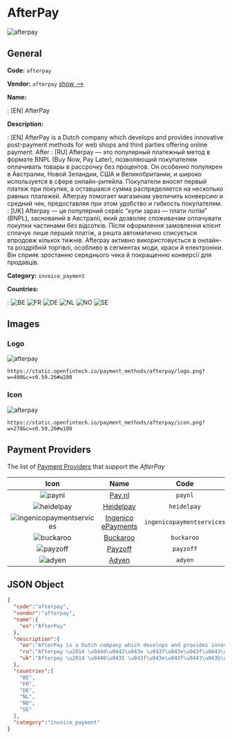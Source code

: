 
# AfterPay 
![afterpay](https://static.openfintech.io/payment_methods/afterpay/logo.png?w=400&c=v0.59.26#w200)  

## General 
**Code:** `afterpay` 
 
**Vendor:** `afterpay` [show -->](/vendors/afterpay/) 
 
**Name:** 
 
:	[EN] AfterPay 
 
**Description:** 
 
: [EN] AfterPay is a Dutch company which develops and provides innovative post-payment methods for web shops and third parties offering online payment. After 
: [RU] Afterpay — это популярный платежный метод в формате BNPL (Buy Now, Pay Later), позволяющий покупателям оплачивать товары в рассрочку без процентов. Он особенно популярен в Австралии, Новой Зеландии, США и Великобритании, и широко используется в сфере онлайн-ритейла. Покупатели вносят первый платеж при покупке, а оставшаяся сумма распределяется на несколько равных платежей. Afterpay помогает магазинам увеличить конверсию и средний чек, предоставляя при этом удобство и гибкость покупателям. 
: [UK] Afterpay — це популярний сервіс “купи зараз — плати потім” (BNPL), заснований в Австралії, який дозволяє споживачам оплачувати покупки частинами без відсотків. Після оформлення замовлення клієнт сплачує лише перший платіж, а решта автоматично списується впродовж кількох тижнів. Afterpay активно використовується в онлайн- та роздрібній торгівлі, особливо в сегментах моди, краси й електроніки. Він сприяє зростанню середнього чека й покращенню конверсії для продавців.  
 
**Category:** `invoice_payment` 
 
**Countries:** 
 
:	![BE](https://cdnjs.cloudflare.com/ajax/libs/flag-icon-css/3.3.0/flags/4x3/be.svg#w24) 	![FR](https://cdnjs.cloudflare.com/ajax/libs/flag-icon-css/3.3.0/flags/4x3/fr.svg#w24) 	![DE](https://cdnjs.cloudflare.com/ajax/libs/flag-icon-css/3.3.0/flags/4x3/de.svg#w24) 	![NL](https://cdnjs.cloudflare.com/ajax/libs/flag-icon-css/3.3.0/flags/4x3/nl.svg#w24) 	![NO](https://cdnjs.cloudflare.com/ajax/libs/flag-icon-css/3.3.0/flags/4x3/no.svg#w24) 	![SE](https://cdnjs.cloudflare.com/ajax/libs/flag-icon-css/3.3.0/flags/4x3/se.svg#w24)  

## Images 

### Logo 
![afterpay](https://static.openfintech.io/payment_methods/afterpay/logo.png?w=400&c=v0.59.26#w200)  

```
https://static.openfintech.io/payment_methods/afterpay/logo.png?w=400&c=v0.59.26#w200
```  

### Icon 
![afterpay](https://static.openfintech.io/payment_methods/afterpay/icon.png?w=278&c=v0.59.26#w100)  

```
https://static.openfintech.io/payment_methods/afterpay/icon.png?w=278&c=v0.59.26#w100
```  

## Payment Providers 
 
The list of [Payment Providers](/payment-providers/) that support the _AfterPay_ 

|Icon|Name|Code| 
|:---:|:---:|:---:| 
|![paynl](https://static.openfintech.io/payment_providers/paynl/icon.png?w=278&c=v0.59.26#w100) |[Pay.nl](/payment-providers/paynl/)|`paynl`| 
|![heidelpay](https://static.openfintech.io/payment_providers/heidelpay/icon.png?w=278&c=v0.59.26#w100) |[Heidelpay](/payment-providers/heidelpay/)|`heidelpay`| 
|![ingenicopaymentservices](https://static.openfintech.io/payment_providers/ingenicopaymentservices/icon.png?w=278&c=v0.59.26#w100) |[Ingenico ePayments](/payment-providers/ingenicopaymentservices/)|`ingenicopaymentservices`| 
|![buckaroo](https://static.openfintech.io/payment_providers/buckaroo/icon.png?w=278&c=v0.59.26#w100) |[Buckaroo](/payment-providers/buckaroo/)|`buckaroo`| 
|![payzoff](https://static.openfintech.io/payment_providers/payzoff/icon.png?w=278&c=v0.59.26#w100) |[Payzoff](/payment-providers/payzoff/)|`payzoff`| 
|![adyen](https://static.openfintech.io/payment_providers/adyen/icon.svg?w=278&c=v0.59.26#w100) |[Adyen](/payment-providers/adyen/)|`adyen`| 
 

## JSON Object 

```json
{
  "code":"afterpay",
  "vendor":"afterpay",
  "name":{
    "en":"AfterPay"
  },
  "description":{
    "en":"AfterPay is a Dutch company which develops and provides innovative post-payment methods for web shops and third parties offering online payment. After",
    "ru":"Afterpay \u2014 \u044d\u0442\u043e \u043f\u043e\u043f\u0443\u043b\u044f\u0440\u043d\u044b\u0439 \u043f\u043b\u0430\u0442\u0435\u0436\u043d\u044b\u0439 \u043c\u0435\u0442\u043e\u0434 \u0432 \u0444\u043e\u0440\u043c\u0430\u0442\u0435 BNPL (Buy Now, Pay Later), \u043f\u043e\u0437\u0432\u043e\u043b\u044f\u044e\u0449\u0438\u0439 \u043f\u043e\u043a\u0443\u043f\u0430\u0442\u0435\u043b\u044f\u043c \u043e\u043f\u043b\u0430\u0447\u0438\u0432\u0430\u0442\u044c \u0442\u043e\u0432\u0430\u0440\u044b \u0432 \u0440\u0430\u0441\u0441\u0440\u043e\u0447\u043a\u0443 \u0431\u0435\u0437 \u043f\u0440\u043e\u0446\u0435\u043d\u0442\u043e\u0432. \u041e\u043d \u043e\u0441\u043e\u0431\u0435\u043d\u043d\u043e \u043f\u043e\u043f\u0443\u043b\u044f\u0440\u0435\u043d \u0432 \u0410\u0432\u0441\u0442\u0440\u0430\u043b\u0438\u0438, \u041d\u043e\u0432\u043e\u0439 \u0417\u0435\u043b\u0430\u043d\u0434\u0438\u0438, \u0421\u0428\u0410 \u0438 \u0412\u0435\u043b\u0438\u043a\u043e\u0431\u0440\u0438\u0442\u0430\u043d\u0438\u0438, \u0438 \u0448\u0438\u0440\u043e\u043a\u043e \u0438\u0441\u043f\u043e\u043b\u044c\u0437\u0443\u0435\u0442\u0441\u044f \u0432 \u0441\u0444\u0435\u0440\u0435 \u043e\u043d\u043b\u0430\u0439\u043d-\u0440\u0438\u0442\u0435\u0439\u043b\u0430. \u041f\u043e\u043a\u0443\u043f\u0430\u0442\u0435\u043b\u0438 \u0432\u043d\u043e\u0441\u044f\u0442 \u043f\u0435\u0440\u0432\u044b\u0439 \u043f\u043b\u0430\u0442\u0435\u0436 \u043f\u0440\u0438 \u043f\u043e\u043a\u0443\u043f\u043a\u0435, \u0430 \u043e\u0441\u0442\u0430\u0432\u0448\u0430\u044f\u0441\u044f \u0441\u0443\u043c\u043c\u0430 \u0440\u0430\u0441\u043f\u0440\u0435\u0434\u0435\u043b\u044f\u0435\u0442\u0441\u044f \u043d\u0430 \u043d\u0435\u0441\u043a\u043e\u043b\u044c\u043a\u043e \u0440\u0430\u0432\u043d\u044b\u0445 \u043f\u043b\u0430\u0442\u0435\u0436\u0435\u0439. Afterpay \u043f\u043e\u043c\u043e\u0433\u0430\u0435\u0442 \u043c\u0430\u0433\u0430\u0437\u0438\u043d\u0430\u043c \u0443\u0432\u0435\u043b\u0438\u0447\u0438\u0442\u044c \u043a\u043e\u043d\u0432\u0435\u0440\u0441\u0438\u044e \u0438 \u0441\u0440\u0435\u0434\u043d\u0438\u0439 \u0447\u0435\u043a, \u043f\u0440\u0435\u0434\u043e\u0441\u0442\u0430\u0432\u043b\u044f\u044f \u043f\u0440\u0438 \u044d\u0442\u043e\u043c \u0443\u0434\u043e\u0431\u0441\u0442\u0432\u043e \u0438 \u0433\u0438\u0431\u043a\u043e\u0441\u0442\u044c \u043f\u043e\u043a\u0443\u043f\u0430\u0442\u0435\u043b\u044f\u043c.",
    "uk":"Afterpay \u2014 \u0446\u0435 \u043f\u043e\u043f\u0443\u043b\u044f\u0440\u043d\u0438\u0439 \u0441\u0435\u0440\u0432\u0456\u0441 \u201c\u043a\u0443\u043f\u0438 \u0437\u0430\u0440\u0430\u0437 \u2014 \u043f\u043b\u0430\u0442\u0438 \u043f\u043e\u0442\u0456\u043c\u201d (BNPL), \u0437\u0430\u0441\u043d\u043e\u0432\u0430\u043d\u0438\u0439 \u0432 \u0410\u0432\u0441\u0442\u0440\u0430\u043b\u0456\u0457, \u044f\u043a\u0438\u0439 \u0434\u043e\u0437\u0432\u043e\u043b\u044f\u0454 \u0441\u043f\u043e\u0436\u0438\u0432\u0430\u0447\u0430\u043c \u043e\u043f\u043b\u0430\u0447\u0443\u0432\u0430\u0442\u0438 \u043f\u043e\u043a\u0443\u043f\u043a\u0438 \u0447\u0430\u0441\u0442\u0438\u043d\u0430\u043c\u0438 \u0431\u0435\u0437 \u0432\u0456\u0434\u0441\u043e\u0442\u043a\u0456\u0432. \u041f\u0456\u0441\u043b\u044f \u043e\u0444\u043e\u0440\u043c\u043b\u0435\u043d\u043d\u044f \u0437\u0430\u043c\u043e\u0432\u043b\u0435\u043d\u043d\u044f \u043a\u043b\u0456\u0454\u043d\u0442 \u0441\u043f\u043b\u0430\u0447\u0443\u0454 \u043b\u0438\u0448\u0435 \u043f\u0435\u0440\u0448\u0438\u0439 \u043f\u043b\u0430\u0442\u0456\u0436, \u0430 \u0440\u0435\u0448\u0442\u0430 \u0430\u0432\u0442\u043e\u043c\u0430\u0442\u0438\u0447\u043d\u043e \u0441\u043f\u0438\u0441\u0443\u0454\u0442\u044c\u0441\u044f \u0432\u043f\u0440\u043e\u0434\u043e\u0432\u0436 \u043a\u0456\u043b\u044c\u043a\u043e\u0445 \u0442\u0438\u0436\u043d\u0456\u0432. Afterpay \u0430\u043a\u0442\u0438\u0432\u043d\u043e \u0432\u0438\u043a\u043e\u0440\u0438\u0441\u0442\u043e\u0432\u0443\u0454\u0442\u044c\u0441\u044f \u0432 \u043e\u043d\u043b\u0430\u0439\u043d- \u0442\u0430 \u0440\u043e\u0437\u0434\u0440\u0456\u0431\u043d\u0456\u0439 \u0442\u043e\u0440\u0433\u0456\u0432\u043b\u0456, \u043e\u0441\u043e\u0431\u043b\u0438\u0432\u043e \u0432 \u0441\u0435\u0433\u043c\u0435\u043d\u0442\u0430\u0445 \u043c\u043e\u0434\u0438, \u043a\u0440\u0430\u0441\u0438 \u0439 \u0435\u043b\u0435\u043a\u0442\u0440\u043e\u043d\u0456\u043a\u0438. \u0412\u0456\u043d \u0441\u043f\u0440\u0438\u044f\u0454 \u0437\u0440\u043e\u0441\u0442\u0430\u043d\u043d\u044e \u0441\u0435\u0440\u0435\u0434\u043d\u044c\u043e\u0433\u043e \u0447\u0435\u043a\u0430 \u0439 \u043f\u043e\u043a\u0440\u0430\u0449\u0435\u043d\u043d\u044e \u043a\u043e\u043d\u0432\u0435\u0440\u0441\u0456\u0457 \u0434\u043b\u044f \u043f\u0440\u043e\u0434\u0430\u0432\u0446\u0456\u0432. "
  },
  "countries":[
    "BE",
    "FR",
    "DE",
    "NL",
    "NO",
    "SE"
  ],
  "category":"invoice_payment"
}
```  
